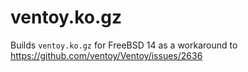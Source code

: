 # ventoy.ko.gz

Builds `ventoy.ko.gz` for FreeBSD 14 as a workaround to https://github.com/ventoy/Ventoy/issues/2636
